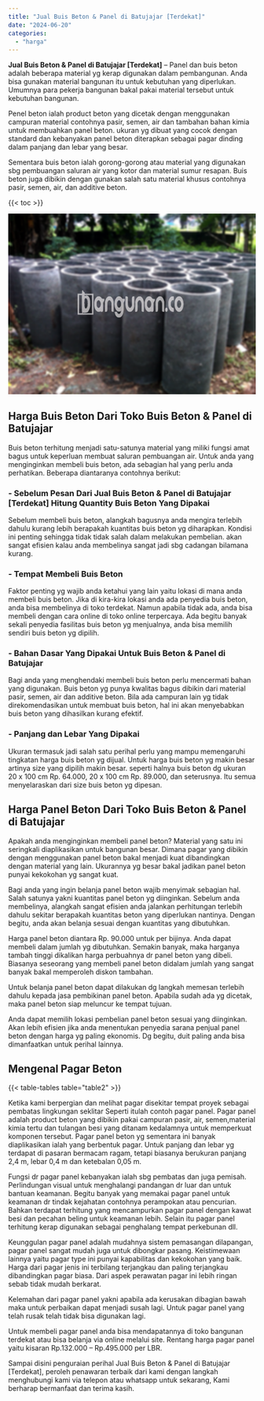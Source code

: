 ```yaml
---
title: "Jual Buis Beton & Panel di Batujajar [Terdekat]"
date: "2024-06-20"
categories: 
  - "harga"
---
```


**Jual Buis Beton & Panel di Batujajar \[Terdekat\]** – Panel dan buis beton adalah beberapa material yg kerap digunakan dalam pembangunan. Anda bisa gunakan material bangunan itu untuk kebutuhan yang diperlukan. Umumnya para pekerja bangunan bakal pakai material tersebut untuk kebutuhan bangunan.

Penel beton ialah product beton yang dicetak dengan menggunakan campuran material contohnya pasir, semen, air dan tambahan bahan kimia untuk membuahkan panel beton. ukuran yg dibuat yang cocok dengan standard dan kebanyakan panel beton diterapkan sebagai pagar dinding dalam panjang dan lebar yang besar.

Sementara buis beton ialah gorong-gorong atau material yang digunakan sbg pembuangan saluran air yang kotor dan material sumur resapan. Buis beton juga dibikin dengan gunakan salah satu material khusus contohnya pasir, semen, air, dan additive beton.

{{< toc >}}

![Jual Buis Beton & Panel di Batujajar [Terdekat]](/images/jual-panel-buis-beton-murah-11.png)

## Harga Buis Beton Dari Toko Buis Beton & Panel di Batujajar

Buis beton terhitung menjadi satu-satunya material yang miliki fungsi amat bagus untuk keperluan membuat saluran pembuangan air. Untuk anda yang menginginkan membeli buis beton, ada sebagian hal yang perlu anda perhatikan. Beberapa diantaranya contohnya berikut:

### \- Sebelum Pesan Dari Jual Buis Beton & Panel di Batujajar \[Terdekat\] Hitung Quantity Buis Beton Yang Dipakai

Sebelum membeli buis beton, alangkah bagusnya anda mengira terlebih dahulu kurang lebih berapakah kuantitas buis beton yg diharapkan. Kondisi ini penting sehingga tidak tidak salah dalam melakukan pembelian. akan sangat efisien kalau anda membelinya sangat jadi sbg cadangan bilamana kurang.

### \- Tempat Membeli Buis Beton

Faktor penting yg wajib anda ketahui yang lain yaitu lokasi di mana anda membeli buis beton. Jika di kira-kira lokasi anda ada penyedia buis beton, anda bisa membelinya di toko terdekat. Namun apabila tidak ada, anda bisa membeli dengan cara online di toko online terpercaya. Ada begitu banyak sekali penyedia fasilitas buis beton yg menjualnya, anda bisa memilih sendiri buis beton yg dipilih.

### \- Bahan Dasar Yang Dipakai Untuk Buis Beton & Panel di Batujajar

Bagi anda yang menghendaki membeli buis beton perlu mencermati bahan yang digunakan. Buis beton yg punya kwalitas bagus dibikin dari material pasir, semen, air dan additive beton. Bila ada campuran lain yg tidak direkomendasikan untuk membuat buis beton, hal ini akan menyebabkan buis beton yang dihasilkan kurang efektif.

### \- Panjang dan Lebar Yang Dipakai

Ukuran termasuk jadi salah satu perihal perlu yang mampu memengaruhi tingkatan harga buis beton yg dijual. Untuk harga buis beton yg makin besar artinya size yang dipilih makin besar. seperti halnya buis beton dg ukuran 20 x 100 cm Rp. 64.000, 20 x 100 cm Rp. 89.000, dan seterusnya. Itu semua menyelaraskan dari size buis beton yg dipesan.

## Harga Panel Beton Dari Toko Buis Beton & Panel di Batujajar

Apakah anda menginginkan membeli panel beton? Material yang satu ini seringkali diaplikasikan untuk bangunan besar. Dimana pagar yang dibikin dengan menggunakan panel beton bakal menjadi kuat dibandingkan dengan material yang lain. Ukurannya yg besar bakal jadikan panel beton punyai kekokohan yg sangat kuat.

Bagi anda yang ingin belanja panel beton wajib menyimak sebagian hal. Salah satunya yakni kuantitas panel beton yg diinginkan. Sebelum anda membelinya, alangkah sangat efisien anda jalankan perhitungan terlebih dahulu sekitar berapakah kuantitas beton yang diperlukan nantinya. Dengan begitu, anda akan belanja sesuai dengan kuantitas yang dibutuhkan.

Harga panel beton diantara Rp. 90.000 untuk per bijinya. Anda dapat membeli dalam jumlah yg dibutuhkan. Semakin banyak, maka harganya tambah tinggi dikalikan harga perbuahnya dr panel beton yang dibeli. Biasanya seseorang yang membeli panel beton didalam jumlah yang sangat banyak bakal memperoleh diskon tambahan.

Untuk belanja panel beton dapat dilakukan dg langkah memesan terlebih dahulu kepada jasa pembikinan panel beton. Apabila sudah ada yg dicetak, maka panel beton siap meluncur ke tempat tujuan.

Anda dapat memilih lokasi pembelian panel beton sesuai yang diinginkan. Akan lebih efisien jika anda menentukan penyedia sarana penjual panel beton dengan harga yg paling ekonomis. Dg begitu, duit paling anda bisa dimanfaatkan untuk perihal lainnya.

## Mengenal Pagar Beton

{{< table-tables table="table2" >}}

Ketika kami berpergian dan melihat pagar disekitar tempat proyek sebagai pembatas lingkungan seklitar Seperti itulah contoh pagar panel. Pagar panel adalah product beton yang dibikin pakai campuran pasir, air, semen,material kimia tertu dan tulangan besi yang ditanam kedalamnya untuk memperkuat komponen tersebut. Pagar panel beton yg sementara ini banyak diaplikasikan ialah yang berbentuk pagar. Untuk panjang dan lebar yg terdapat di pasaran bermacam ragam, tetapi biasanya berukuran panjang 2,4 m, lebar 0,4 m dan ketebalan 0,05 m.

Fungsi dr pagar panel kebanyakan ialah sbg pembatas dan juga pemisah. Perlindungan visual untuk menghalangi pandangan dr luar dan untuk bantuan keamanan. Begitu banyak yang memakai pagar panel untuk keamanan dr tindak kejahatan contohnya perampokan atau pencurian. Bahkan terdapat terhitung yang mencampurkan pagar panel dengan kawat besi dan pecahan beling untuk keamanan lebih. Selain itu pagar panel terhitung kerap digunakan sebagai penghalang tempat perkebunan dll.

Keunggulan pagar panel adalah mudahnya sistem pemasangan dilapangan, pagar panel sangat mudah juga untuk dibongkar pasang. Keistimewaan lainnya yaitu pagar type ini punyai kapabilitas dan kekokohan yang baik. Harga dari pagar jenis ini terbilang terjangkau dan paling terjangkau dibandingkan pagar biasa. Dari aspek perawatan pagar ini lebih ringan sebab tidak mudah berkarat.

Kelemahan dari pagar panel yakni apabila ada kerusakan dibagian bawah maka untuk perbaikan dapat menjadi susah lagi. Untuk pagar panel yang telah rusak telah tidak bisa digunakan lagi.

Untuk membeli pagar panel anda bisa mendapatannya di toko bangunan terdekat atau bisa belanja via online melalui site. Rentang harga pagar panel yaitu kisaran Rp.132.000 – Rp.495.000 per LBR.

Sampai disini penguraian perihal Jual Buis Beton & Panel di Batujajar \[Terdekat\], peroleh penawaran terbaik dari kami dengan langkah menghubungi kami via telepon atau whatsapp untuk sekarang, Kami berharap bermanfaat dan terima kasih.
